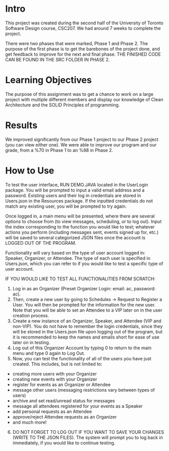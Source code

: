 # Intro
This project was created during the second half of the University of Toronto Software Design course, CSC207. We had around 7 weeks to complete the project.

There were two phases that were marked, Phase 1 and Phase 2. The purpose of the first phase is to get the barebones of the project done, and get
feedback to improve for the next and final phase. THE FINISHED CODE CAN BE FOUND IN THE SRC FOLDER IN PHASE 2.

# Learning Objectives
The purpose of this assignment was to get a chance to work on a large project with multiple different members and display our knowledge of Clean Architecture
and the SOLID Principles of programming.

# Results
We improved significantly from our Phase 1 project to our Phase 2 project (you can view either one). We were able to improve our program and our grade,
from a %70 in Phase 1 to an %88 in Phase 2.

# How to Use
To test the user interface, RUN DEMO.JAVA located in the UserLogin package. You will be 
prompted to input a valid email address and a password. Existing users and their log in credentials are 
stored in Users.json in the Resources package. If the inputted credentials do not match any existing user, 
you will be prompted to try again.

Once logged in, a main menu will be presented, where there are several options to choose from (to view 
messages, scheduling, or to log out). Input the index corresponding to the function
you would like to test; whatever actions you perform (including messages sent, events signed up for, etc.)
will be saved to several categorized JSON files once the account is LOGGED OUT OF THE PROGRAM. 

Functionality will vary based on the type of user account logged in: Speaker, Organizer, or Attendee. The 
type of each user is specified in Users.json, which you can refer to if you would like to test a specific 
type of user account.

IF YOU WOULD LIKE TO TEST ALL FUNCTIONALITIES FROM SCRATCH:

1. Log in as an Organizer (Preset Organizer Login: email: ac, password: ac).
2. Then, create a new user by going to Schedules -> Request to Register a User. You will then be prompted for the information for the new
   user. Note that you will be able to set an Attendee to a VIP later on in the user creation process. 
3. Create a new instance of an Organizer, Speaker, and Attendee (VIP and non-VIP). You do not have to remember the login credentials, since
   they will be stored in the Users.json file upon logging out of the program, but it is recommended to keep the names and emails short for 
   ease of use later on in testing.
4. Log out of this Organizer Account by typing 0 to return to the main menu and type 0 again to Log Out.
5. Now, you can test the functionality of all of the users you have just created. This includes, but is not limited to:
  - creating more users with your Organizer
  - creating new events with your Organizer
  - register for events as an Organizer or Attendee
  - message other users (messaging restrictions vary between types of users)
  - archive and set read/unread status for messages
  - message all attendees registered for your events as a Speaker
  - add personal requests as an Attendee
  - approve/reject Attendee requests as an Organizer
  - and much more!
6. DO NOT FORGET TO LOG OUT IF YOU WANT TO SAVE YOUR CHANGES (WRITE TO THE JSON FILES). The system will prompt you to log back in immediately,
   if you would like to continue testing.
